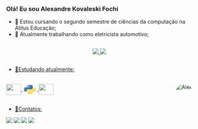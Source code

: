 ### Olá! Eu sou Alexandre Kovaleski Fochi

- 🌱 Estou cursando o segundo semestre de ciências da computação na Atitus Educação;
- 🔭 Atualmente trabalhando como eletricista automotivo;
  
##

<div align="center">
  <a href="https://github.com/AlexandreKovaleski">
  <img height="180em" src="https://github-readme-stats.vercel.app/api?username=AlexandreKovaleski&show_icons=true&theme=dark&include_all_commits=true&count_private=true"/>
  <img height="180em" src="https://github-readme-stats.vercel.app/api/top-langs/?username=AlexandreKovaleski&layout=compact&langs_count=7&theme=dark"/>
</div>

##

- 📕Estudando atualmente:
<div style="display: inline_block"><br>
  <img align="center" height="30" width="40" src="https://cdn.jsdelivr.net/gh/devicons/devicon/icons/java/java-original.svg" />
  <img align="center" height="30" width="40" src="https://raw.githubusercontent.com/devicons/devicon/master/icons/python/python-original.svg">
  <img align="center" height="30" width="40" src="https://cdn.jsdelivr.net/gh/devicons/devicon/icons/react/react-original.svg" />
  <img align="right" alt= "Alek"height="150" style="border-radius:50px;" src="https://cdn.discordapp.com/attachments/964699939257073674/1030927904802082941/CodingKiraGIF.gif">
 </div>

##
- 📲Contatos:
<div> 
  <a href = "mailto:akovaleski@live.com"><img src="https://img.shields.io/badge/-Gmail-%23333?style=for-the-badge&logo=gmail&logoColor=white" target="_blank"></a>
  <a href = "https://www.linkedin.com/in/alexandrefochi/" target="_blank"><img src="https://img.shields.io/badge/-LinkedIn-%230077B5?style=for-the-badge&logo=linkedin&logoColor=white" target="_blank"></a> 
  <a href = "https://www.instagram.com/alexandrekovaleski/" target="_blank"><img src="https://img.shields.io/badge/-Instagram-%23E4405F?style=for-the-badge&logo=instagram&logoColor=white" target="_blank"></a>
    <a href = "http://wa.me/5554996595252" target="_blank"><img src="https://img.shields.io/badge/WhatsApp-25D366?style=for-the-badge&logo=whatsapp&logoColor=white" target="_blank"></a>
</div>

  
  
